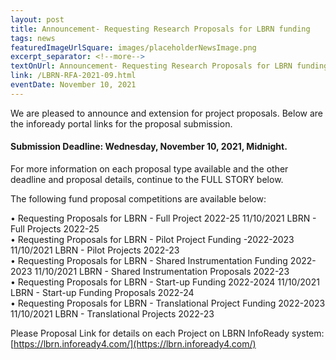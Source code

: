 ```yaml
---
layout: post
title: Announcement- Requesting Research Proposals for LBRN funding
tags: news
featuredImageUrlSquare: images/placeholderNewsImage.png
excerpt_separator: <!--more-->
textOnUrl: Announcement- Requesting Research Proposals for LBRN funding
link: /LBRN-RFA-2021-09.html
eventDate: November 10, 2021
---
```


We are pleased to announce and extension for project proposals. Below are the infoready portal links for the proposal submission.

#### Submission Deadline: Wednesday, November 10, 2021, Midnight.

For more information on each proposal type available and the other deadline and proposal details, continue to the FULL STORY below.

<!--more-->

The following fund proposal competitions are available below:  

  •  Requesting Proposals for LBRN - Full Project 2022-25	11/10/2021	LBRN - Full Projects	2022-25  
    •  Requesting Proposals for LBRN - Pilot Project Funding -2022-2023	11/10/2021	LBRN - Pilot Projects	2022-23  
    •  Requesting Proposals for LBRN - Shared Instrumentation Funding 2022-2023	11/10/2021	LBRN - Shared Instrumentation Proposals	2022-23  
    •  Requesting Proposals for LBRN - Start-up Funding 2022-2024	11/10/2021	LBRN - Start-up Funding Proposals	2022-24  
    •  Requesting Proposals for LBRN - Translational Project Funding 2022-2023	11/10/2021	LBRN - Translational Projects	2022-23  

Please Proposal Link for details on each Project on LBRN InfoReady system: [https://lbrn.infoready4.com/](https://lbrn.infoready4.com/)  